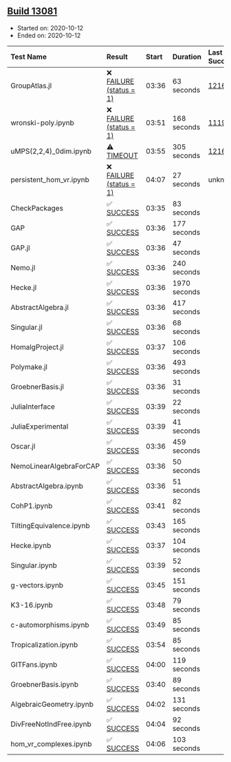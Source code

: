 ## [Build 13081](https://oscarci.mathematik.uni-kl.de/job/oscar/13081/)

* Started on: 2020-10-12
* Ended on: 2020-10-12

| Test Name    | Result | Start | Duration | Last Success | First Failure |
|:-------------|:-------|:------|:---------|:-------------|:--------------|
| GroupAtlas.jl | ❌ [FAILURE (status = 1)](https://oscarci.mathematik.uni-kl.de/job/oscar/13081/artifact/logs/build-13081/GroupAtlas.jl.log) | 03:36 | 63 seconds | [12167](https://oscarci.mathematik.uni-kl.de/job/oscar/12167/) | [12168](https://oscarci.mathematik.uni-kl.de/job/oscar/12168/) |
| wronski-poly.ipynb | ❌ [FAILURE (status = 1)](https://oscarci.mathematik.uni-kl.de/job/oscar/13081/artifact/logs/build-13081/wronski-poly.ipynb.log) | 03:51 | 168 seconds | [11192](https://oscarci.mathematik.uni-kl.de/job/oscar/11192/) | [11193](https://oscarci.mathematik.uni-kl.de/job/oscar/11193/) |
| uMPS(2,2,4)_0dim.ipynb | ⚠ [TIMEOUT](https://oscarci.mathematik.uni-kl.de/job/oscar/13081/artifact/logs/build-13081/uMPS-2-2-4-_0dim.ipynb.log) | 03:55 | 305 seconds | [12167](https://oscarci.mathematik.uni-kl.de/job/oscar/12167/) | [12168](https://oscarci.mathematik.uni-kl.de/job/oscar/12168/) |
| persistent_hom_vr.ipynb | ❌ [FAILURE (status = 1)](https://oscarci.mathematik.uni-kl.de/job/oscar/13081/artifact/logs/build-13081/persistent_hom_vr.ipynb.log) | 04:07 | 27 seconds | unknown | unknown |
| CheckPackages | ✅ [SUCCESS](https://oscarci.mathematik.uni-kl.de/job/oscar/13081/artifact/logs/build-13081/CheckPackages.log) | 03:35 | 83 seconds |  |  |
| GAP | ✅ [SUCCESS](https://oscarci.mathematik.uni-kl.de/job/oscar/13081/artifact/logs/build-13081/GAP.log) | 03:36 | 177 seconds |  |  |
| GAP.jl | ✅ [SUCCESS](https://oscarci.mathematik.uni-kl.de/job/oscar/13081/artifact/logs/build-13081/GAP.jl.log) | 03:36 | 47 seconds |  |  |
| Nemo.jl | ✅ [SUCCESS](https://oscarci.mathematik.uni-kl.de/job/oscar/13081/artifact/logs/build-13081/Nemo.jl.log) | 03:36 | 240 seconds |  |  |
| Hecke.jl | ✅ [SUCCESS](https://oscarci.mathematik.uni-kl.de/job/oscar/13081/artifact/logs/build-13081/Hecke.jl.log) | 03:36 | 1970 seconds |  |  |
| AbstractAlgebra.jl | ✅ [SUCCESS](https://oscarci.mathematik.uni-kl.de/job/oscar/13081/artifact/logs/build-13081/AbstractAlgebra.jl.log) | 03:36 | 417 seconds |  |  |
| Singular.jl | ✅ [SUCCESS](https://oscarci.mathematik.uni-kl.de/job/oscar/13081/artifact/logs/build-13081/Singular.jl.log) | 03:36 | 68 seconds |  |  |
| HomalgProject.jl | ✅ [SUCCESS](https://oscarci.mathematik.uni-kl.de/job/oscar/13081/artifact/logs/build-13081/HomalgProject.jl.log) | 03:37 | 106 seconds |  |  |
| Polymake.jl | ✅ [SUCCESS](https://oscarci.mathematik.uni-kl.de/job/oscar/13081/artifact/logs/build-13081/Polymake.jl.log) | 03:36 | 493 seconds |  |  |
| GroebnerBasis.jl | ✅ [SUCCESS](https://oscarci.mathematik.uni-kl.de/job/oscar/13081/artifact/logs/build-13081/GroebnerBasis.jl.log) | 03:36 | 31 seconds |  |  |
| JuliaInterface | ✅ [SUCCESS](https://oscarci.mathematik.uni-kl.de/job/oscar/13081/artifact/logs/build-13081/JuliaInterface.log) | 03:39 | 22 seconds |  |  |
| JuliaExperimental | ✅ [SUCCESS](https://oscarci.mathematik.uni-kl.de/job/oscar/13081/artifact/logs/build-13081/JuliaExperimental.log) | 03:39 | 41 seconds |  |  |
| Oscar.jl | ✅ [SUCCESS](https://oscarci.mathematik.uni-kl.de/job/oscar/13081/artifact/logs/build-13081/Oscar.jl.log) | 03:36 | 459 seconds |  |  |
| NemoLinearAlgebraForCAP | ✅ [SUCCESS](https://oscarci.mathematik.uni-kl.de/job/oscar/13081/artifact/logs/build-13081/NemoLinearAlgebraForCAP.log) | 03:36 | 50 seconds |  |  |
| AbstractAlgebra.ipynb | ✅ [SUCCESS](https://oscarci.mathematik.uni-kl.de/job/oscar/13081/artifact/logs/build-13081/AbstractAlgebra.ipynb.log) | 03:36 | 51 seconds |  |  |
| CohP1.ipynb | ✅ [SUCCESS](https://oscarci.mathematik.uni-kl.de/job/oscar/13081/artifact/logs/build-13081/CohP1.ipynb.log) | 03:41 | 82 seconds |  |  |
| TiltingEquivalence.ipynb | ✅ [SUCCESS](https://oscarci.mathematik.uni-kl.de/job/oscar/13081/artifact/logs/build-13081/TiltingEquivalence.ipynb.log) | 03:43 | 165 seconds |  |  |
| Hecke.ipynb | ✅ [SUCCESS](https://oscarci.mathematik.uni-kl.de/job/oscar/13081/artifact/logs/build-13081/Hecke.ipynb.log) | 03:37 | 104 seconds |  |  |
| Singular.ipynb | ✅ [SUCCESS](https://oscarci.mathematik.uni-kl.de/job/oscar/13081/artifact/logs/build-13081/Singular.ipynb.log) | 03:39 | 52 seconds |  |  |
| g-vectors.ipynb | ✅ [SUCCESS](https://oscarci.mathematik.uni-kl.de/job/oscar/13081/artifact/logs/build-13081/g-vectors.ipynb.log) | 03:45 | 151 seconds |  |  |
| K3-16.ipynb | ✅ [SUCCESS](https://oscarci.mathematik.uni-kl.de/job/oscar/13081/artifact/logs/build-13081/K3-16.ipynb.log) | 03:48 | 79 seconds |  |  |
| c-automorphisms.ipynb | ✅ [SUCCESS](https://oscarci.mathematik.uni-kl.de/job/oscar/13081/artifact/logs/build-13081/c-automorphisms.ipynb.log) | 03:49 | 85 seconds |  |  |
| Tropicalization.ipynb | ✅ [SUCCESS](https://oscarci.mathematik.uni-kl.de/job/oscar/13081/artifact/logs/build-13081/Tropicalization.ipynb.log) | 03:54 | 85 seconds |  |  |
| GITFans.ipynb | ✅ [SUCCESS](https://oscarci.mathematik.uni-kl.de/job/oscar/13081/artifact/logs/build-13081/GITFans.ipynb.log) | 04:00 | 119 seconds |  |  |
| GroebnerBasis.ipynb | ✅ [SUCCESS](https://oscarci.mathematik.uni-kl.de/job/oscar/13081/artifact/logs/build-13081/GroebnerBasis.ipynb.log) | 03:40 | 89 seconds |  |  |
| AlgebraicGeometry.ipynb | ✅ [SUCCESS](https://oscarci.mathematik.uni-kl.de/job/oscar/13081/artifact/logs/build-13081/AlgebraicGeometry.ipynb.log) | 04:02 | 131 seconds |  |  |
| DivFreeNotIndFree.ipynb | ✅ [SUCCESS](https://oscarci.mathematik.uni-kl.de/job/oscar/13081/artifact/logs/build-13081/DivFreeNotIndFree.ipynb.log) | 04:04 | 92 seconds |  |  |
| hom_vr_complexes.ipynb | ✅ [SUCCESS](https://oscarci.mathematik.uni-kl.de/job/oscar/13081/artifact/logs/build-13081/hom_vr_complexes.ipynb.log) | 04:06 | 103 seconds |  |  |
